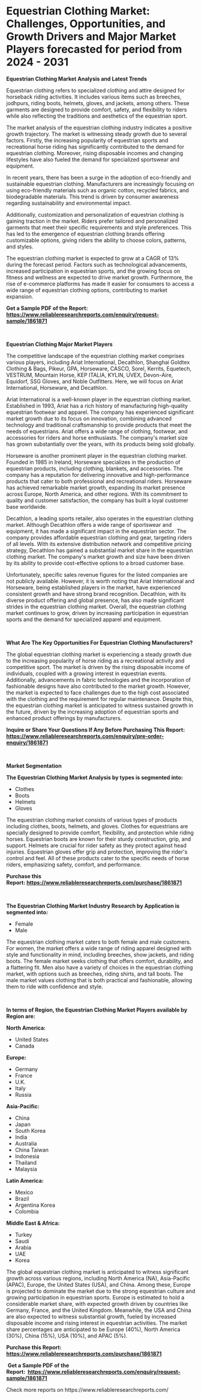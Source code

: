 <p><h1>Equestrian Clothing Market: Challenges, Opportunities, and Growth Drivers and Major Market Players forecasted for period from 2024 - 2031</h1></p><p><strong>Equestrian Clothing Market Analysis and Latest Trends</strong></p>
<p><p>Equestrian clothing refers to specialized clothing and attire designed for horseback riding activities. It includes various items such as breeches, jodhpurs, riding boots, helmets, gloves, and jackets, among others. These garments are designed to provide comfort, safety, and flexibility to riders while also reflecting the traditions and aesthetics of the equestrian sport.</p><p>The market analysis of the equestrian clothing industry indicates a positive growth trajectory. The market is witnessing steady growth due to several factors. Firstly, the increasing popularity of equestrian sports and recreational horse riding has significantly contributed to the demand for equestrian clothing. Moreover, rising disposable incomes and changing lifestyles have also fueled the demand for specialized sportswear and equipment.</p><p>In recent years, there has been a surge in the adoption of eco-friendly and sustainable equestrian clothing. Manufacturers are increasingly focusing on using eco-friendly materials such as organic cotton, recycled fabrics, and biodegradable materials. This trend is driven by consumer awareness regarding sustainability and environmental impact.</p><p>Additionally, customization and personalization of equestrian clothing is gaining traction in the market. Riders prefer tailored and personalized garments that meet their specific requirements and style preferences. This has led to the emergence of equestrian clothing brands offering customizable options, giving riders the ability to choose colors, patterns, and styles.</p><p>The equestrian clothing market is expected to grow at a CAGR of 13% during the forecast period. Factors such as technological advancements, increased participation in equestrian sports, and the growing focus on fitness and wellness are expected to drive market growth. Furthermore, the rise of e-commerce platforms has made it easier for consumers to access a wide range of equestrian clothing options, contributing to market expansion.</p></p>
<p><strong>Get a Sample PDF of the Report:&nbsp; <a href="https://www.reliableresearchreports.com/enquiry/request-sample/1861871">https://www.reliableresearchreports.com/enquiry/request-sample/1861871</a></strong></p>
<p>&nbsp;</p>
<p><strong>Equestrian Clothing Major Market Players</strong></p>
<p><p>The competitive landscape of the equestrian clothing market comprises various players, including Ariat International, Decathlon, Shanghai Goldtex Clothing & Bags, Pikeur, GPA, Horseware, CASCO, Sorel, Kerrits, Equetech, VESTRUM, Mountain Horse, KEP ITALIA, KYLIN, UVEX, Devon-Aire, Equidorf, SSG Gloves, and Noble Outfitters. Here, we will focus on Ariat International, Horseware, and Decathlon.</p><p>Ariat International is a well-known player in the equestrian clothing market. Established in 1993, Ariat has a rich history of manufacturing high-quality equestrian footwear and apparel. The company has experienced significant market growth due to its focus on innovation, combining advanced technology and traditional craftsmanship to provide products that meet the needs of equestrians. Ariat offers a wide range of clothing, footwear, and accessories for riders and horse enthusiasts. The company's market size has grown substantially over the years, with its products being sold globally.</p><p>Horseware is another prominent player in the equestrian clothing market. Founded in 1985 in Ireland, Horseware specializes in the production of equestrian products, including clothing, blankets, and accessories. The company has a reputation for delivering innovative and high-performance products that cater to both professional and recreational riders. Horseware has achieved remarkable market growth, expanding its market presence across Europe, North America, and other regions. With its commitment to quality and customer satisfaction, the company has built a loyal customer base worldwide.</p><p>Decathlon, a leading sports retailer, also operates in the equestrian clothing market. Although Decathlon offers a wide range of sportswear and equipment, it has made a significant impact in the equestrian sector. The company provides affordable equestrian clothing and gear, targeting riders of all levels. With its extensive distribution network and competitive pricing strategy, Decathlon has gained a substantial market share in the equestrian clothing market. The company's market growth and size have been driven by its ability to provide cost-effective options to a broad customer base.</p><p>Unfortunately, specific sales revenue figures for the listed companies are not publicly available. However, it is worth noting that Ariat International and Horseware, being established players in the market, have experienced consistent growth and have strong brand recognition. Decathlon, with its diverse product offering and global presence, has also made significant strides in the equestrian clothing market. Overall, the equestrian clothing market continues to grow, driven by increasing participation in equestrian sports and the demand for specialized apparel and equipment.</p></p>
<p>&nbsp;</p>
<p><strong>What Are The Key Opportunities For Equestrian Clothing Manufacturers?</strong></p>
<p><p>The global equestrian clothing market is experiencing a steady growth due to the increasing popularity of horse riding as a recreational activity and competitive sport. The market is driven by the rising disposable income of individuals, coupled with a growing interest in equestrian events. Additionally, advancements in fabric technologies and the incorporation of fashionable designs have also contributed to the market growth. However, the market is expected to face challenges due to the high cost associated with the clothing and the requirement for regular maintenance. Despite this, the equestrian clothing market is anticipated to witness sustained growth in the future, driven by the increasing adoption of equestrian sports and enhanced product offerings by manufacturers.</p></p>
<p><strong>Inquire or Share Your Questions If Any Before Purchasing This Report: <a href="https://www.reliableresearchreports.com/enquiry/pre-order-enquiry/1861871">https://www.reliableresearchreports.com/enquiry/pre-order-enquiry/1861871</a></strong></p>
<p>&nbsp;</p>
<p><strong>Market Segmentation</strong></p>
<p><strong>The Equestrian Clothing Market Analysis by types is segmented into:</strong></p>
<p><ul><li>Clothes</li><li>Boots</li><li>Helmets</li><li>Gloves</li></ul></p>
<p><p>The equestrian clothing market consists of various types of products including clothes, boots, helmets, and gloves. Clothes for equestrians are specially designed to provide comfort, flexibility, and protection while riding horses. Equestrian boots are known for their sturdy construction, grip, and support. Helmets are crucial for rider safety as they protect against head injuries. Equestrian gloves offer grip and protection, improving the rider's control and feel. All of these products cater to the specific needs of horse riders, emphasizing safety, comfort, and performance.</p></p>
<p><strong>Purchase this Report:&nbsp;<a href="https://www.reliableresearchreports.com/purchase/1861871">https://www.reliableresearchreports.com/purchase/1861871</a></strong></p>
<p>&nbsp;</p>
<p><strong>The Equestrian Clothing Market Industry Research by Application is segmented into:</strong></p>
<p><ul><li>Female</li><li>Male</li></ul></p>
<p><p>The equestrian clothing market caters to both female and male customers. For women, the market offers a wide range of riding apparel designed with style and functionality in mind, including breeches, show jackets, and riding boots. The female market seeks clothing that offers comfort, durability, and a flattering fit. Men also have a variety of choices in the equestrian clothing market, with options such as breeches, riding shirts, and tall boots. The male market values clothing that is both practical and fashionable, allowing them to ride with confidence and style.</p></p>
<p>&nbsp;</p>
<p><strong>In terms of Region, the Equestrian Clothing Market Players available by Region are:</strong></p>
<p>
    <p> <strong> North America: </strong>
        <ul>
            <li>United States</li>
            <li>Canada</li>
        </ul>
        </p> 
    <p> <strong> Europe: </strong>
        <ul>
            <li>Germany</li>
            <li>France</li>
            <li>U.K.</li>
            <li>Italy</li>
            <li>Russia</li>
        </ul>
        </p> 
    <p> <strong> Asia-Pacific: </strong>
        <ul>
            <li>China</li>
            <li>Japan</li>
            <li>South Korea</li>
            <li>India</li>
            <li>Australia</li>
            <li>China Taiwan</li>
            <li>Indonesia</li>
            <li>Thailand</li>
            <li>Malaysia</li>
        </ul>
        </p> 
    <p> <strong> Latin America: </strong>
        <ul>
            <li>Mexico</li>
            <li>Brazil</li>
            <li>Argentina Korea</li>
            <li>Colombia</li>
        </ul>
        </p> 
    <p> <strong> Middle East & Africa: </strong>
        <ul>
            <li>Turkey</li>
            <li>Saudi</li>
            <li>Arabia</li>
            <li>UAE</li>
            <li>Korea</li>
        </ul>
    </p>
    </p>
<p><p>The global equestrian clothing market is anticipated to witness significant growth across various regions, including North America (NA), Asia-Pacific (APAC), Europe, the United States (USA), and China. Among these, Europe is projected to dominate the market due to the strong equestrian culture and growing participation in equestrian sports. Europe is estimated to hold a considerable market share, with expected growth driven by countries like Germany, France, and the United Kingdom. Meanwhile, the USA and China are also expected to witness substantial growth, fueled by increased disposable income and rising interest in equestrian activities. The market share percentages are anticipated to be Europe (40%), North America (30%), China (15%), USA (10%), and APAC (5%).</p></p>
<p><strong>Purchase this Report: <a href="https://www.reliableresearchreports.com/purchase/1861871">https://www.reliableresearchreports.com/purchase/1861871</a></strong></p>
<p>&nbsp;<strong>Get a Sample PDF of the Report:&nbsp;&nbsp;<a href="https://www.reliableresearchreports.com/enquiry/request-sample/1861871">https://www.reliableresearchreports.com/enquiry/request-sample/1861871</a></strong></p>
<p><strong></strong></p>
<p>Check more reports on https://www.reliableresearchreports.com/</p>